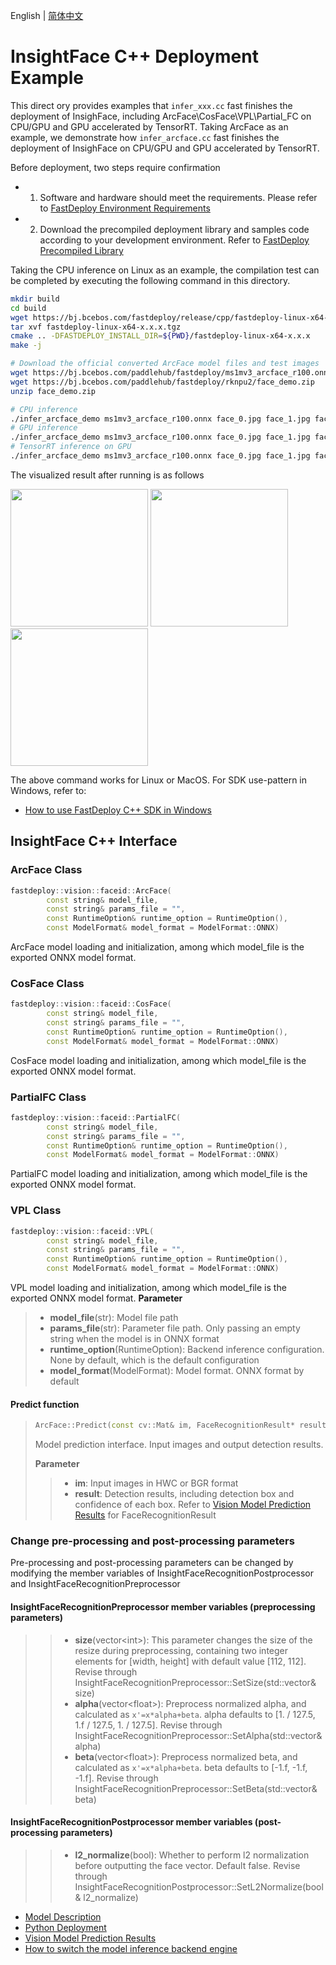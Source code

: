 English | [简体中文](README_CN.md)
# InsightFace C++ Deployment Example
This direct ory provides examples that `infer_xxx.cc` fast finishes the deployment of InsighFace, including ArcFace\CosFace\VPL\Partial_FC on CPU/GPU and GPU accelerated by TensorRT. 
Taking ArcFace as an example, we demonstrate how `infer_arcface.cc` fast finishes the deployment of InsighFace on CPU/GPU and GPU accelerated by TensorRT. 

Before deployment, two steps require confirmation

- 1. Software and hardware should meet the requirements. Please refer to [FastDeploy Environment Requirements](../../../../../docs/en/build_and_install/download_prebuilt_libraries.md)  
- 2. Download the precompiled deployment library and samples code according to your development environment. Refer to [FastDeploy Precompiled Library](../../../../../docs/en/build_and_install/download_prebuilt_libraries.md)

Taking the CPU inference on Linux as an example, the compilation test can be completed by executing the following command in this directory.

```bash
mkdir build
cd build
wget https://bj.bcebos.com/fastdeploy/release/cpp/fastdeploy-linux-x64-x.x.x.tgz
tar xvf fastdeploy-linux-x64-x.x.x.tgz
cmake .. -DFASTDEPLOY_INSTALL_DIR=${PWD}/fastdeploy-linux-x64-x.x.x
make -j

# Download the official converted ArcFace model files and test images 
wget https://bj.bcebos.com/paddlehub/fastdeploy/ms1mv3_arcface_r100.onnx
wget https://bj.bcebos.com/paddlehub/fastdeploy/rknpu2/face_demo.zip
unzip face_demo.zip

# CPU inference
./infer_arcface_demo ms1mv3_arcface_r100.onnx face_0.jpg face_1.jpg face_2.jpg 0
# GPU inference
./infer_arcface_demo ms1mv3_arcface_r100.onnx face_0.jpg face_1.jpg face_2.jpg 1
# TensorRT inference on GPU
./infer_arcface_demo ms1mv3_arcface_r100.onnx face_0.jpg face_1.jpg face_2.jpg 2
```

The visualized result after running is as follows

<div width="700">
<img width="220" float="left" src="https://user-images.githubusercontent.com/67993288/184321537-860bf857-0101-4e92-a74c-48e8658d838c.JPG">
<img width="220" float="left" src="https://user-images.githubusercontent.com/67993288/184322004-a551e6e4-6f47-454e-95d6-f8ba2f47b516.JPG">
<img width="220" float="left" src="https://user-images.githubusercontent.com/67993288/184321622-d9a494c3-72f3-47f1-97c5-8a2372de491f.JPG">
</div>

The above command works for Linux or MacOS. For SDK use-pattern in Windows, refer to:
- [How to use FastDeploy C++ SDK in Windows](../../../../../docs/en/faq/use_sdk_on_windows.md)

## InsightFace C++ Interface 

### ArcFace Class

```c++
fastdeploy::vision::faceid::ArcFace(
        const string& model_file,
        const string& params_file = "",
        const RuntimeOption& runtime_option = RuntimeOption(),
        const ModelFormat& model_format = ModelFormat::ONNX)
```

ArcFace model loading and initialization, among which model_file is the exported ONNX model format.

### CosFace Class

```c++
fastdeploy::vision::faceid::CosFace(
        const string& model_file,
        const string& params_file = "",
        const RuntimeOption& runtime_option = RuntimeOption(),
        const ModelFormat& model_format = ModelFormat::ONNX)
```

CosFace model loading and initialization, among which model_file is the exported ONNX model format.

### PartialFC Class

```c++
fastdeploy::vision::faceid::PartialFC(
        const string& model_file,
        const string& params_file = "",
        const RuntimeOption& runtime_option = RuntimeOption(),
        const ModelFormat& model_format = ModelFormat::ONNX)
```

PartialFC model loading and initialization, among which model_file is the exported ONNX model format.

### VPL Class

```c++
fastdeploy::vision::faceid::VPL(
        const string& model_file,
        const string& params_file = "",
        const RuntimeOption& runtime_option = RuntimeOption(),
        const ModelFormat& model_format = ModelFormat::ONNX)
```

VPL model loading and initialization, among which model_file is the exported ONNX model format.
**Parameter**

> * **model_file**(str): Model file path 
> * **params_file**(str): Parameter file path. Only passing an empty string when the model is in ONNX format
> * **runtime_option**(RuntimeOption): Backend inference configuration. None by default, which is the default configuration
> * **model_format**(ModelFormat): Model format. ONNX format by default

#### Predict function

> ```c++
> ArcFace::Predict(const cv::Mat& im, FaceRecognitionResult* result)
> ```
>
> Model prediction interface. Input images and output detection results.
>
> **Parameter**
>
> > * **im**: Input images in HWC or BGR format
> > * **result**: Detection results, including detection box and confidence of each box. Refer to [Vision Model Prediction Results](../../../../../docs/api/vision_results/) for FaceRecognitionResult

### Change pre-processing and post-processing parameters 
Pre-processing and post-processing parameters can be changed by modifying the member variables of InsightFaceRecognitionPostprocessor and InsightFaceRecognitionPreprocessor

#### InsightFaceRecognitionPreprocessor member variables (preprocessing parameters)
> > * **size**(vector&lt;int&gt;): This parameter changes the size of the resize during preprocessing, containing two integer elements for [width, height] with default value [112, 112].
      Revise through InsightFaceRecognitionPreprocessor::SetSize(std::vector<int>& size)
> > * **alpha**(vector&lt;float&gt;): Preprocess normalized alpha, and calculated as `x'=x*alpha+beta`. alpha defaults to [1. / 127.5, 1.f / 127.5, 1. / 127.5].
      Revise through InsightFaceRecognitionPreprocessor::SetAlpha(std::vector<float>& alpha)
> > * **beta**(vector&lt;float&gt;): Preprocess normalized beta, and calculated as `x'=x*alpha+beta`. beta  defaults to [-1.f, -1.f, -1.f].
      Revise through InsightFaceRecognitionPreprocessor::SetBeta(std::vector<float>& beta)

#### InsightFaceRecognitionPostprocessor member variables (post-processing parameters)
> > * **l2_normalize**(bool): Whether to perform l2 normalization before outputting the face vector. Default false.
      Revise through InsightFaceRecognitionPostprocessor::SetL2Normalize(bool& l2_normalize)

- [Model Description](../../)
- [Python Deployment](../python)
- [Vision Model Prediction Results](../../../../../docs/api/vision_results/)
- [How to switch the model inference backend engine](../../../../../docs/en/faq/how_to_change_backend.md)
